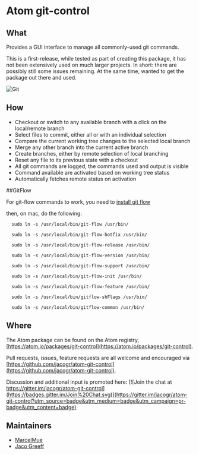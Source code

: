 # Atom git-control

## What

Provides a GUI interface to manage all commonly-used git commands.

This is a first-release, while tested as part of creating this package, it has not been extensively used on much larger projects. In short: there are possibly still some issues remaining. At the same time, wanted to get the package out there and used.

![Git](https://raw.githubusercontent.com/jacogr/atom-git-control/master/screenshots/git-01.png)

## How

- Checkout or switch to any available branch with a click on the local/remote branch
- Select files to commit, either all or with an individual selection
- Compare the current working tree changes to the selected local branch
- Merge any other branch into the current active branch
- Create branches, either by remote selection of local branching
- Reset any file to its previous state with a checkout
- All git commands are logged, the commands used and output is visible
- Command available are activated based on working tree status
- Automatically fetches remote status on activation

##GitFlow

For git-flow commands to work, you need to [install git flow](https://github.com/petervanderdoes/gitflow-avh/wiki)

then, on mac, do the following:

```
  sudo ln -s /usr/local/bin/git-flow /usr/bin/

  sudo ln -s /usr/local/bin/git-flow-hotfix /usr/bin/

  sudo ln -s /usr/local/bin/git-flow-release /usr/bin/

  sudo ln -s /usr/local/bin/git-flow-version /usr/bin/

  sudo ln -s /usr/local/bin/git-flow-support /usr/bin/

  sudo ln -s /usr/local/bin/git-flow-init /usr/bin/

  sudo ln -s /usr/local/bin/git-flow-feature /usr/bin/

  sudo ln -s /usr/local/bin/gitflow-shFlags /usr/bin/

  sudo ln -s /usr/local/bin/gitflow-common /usr/bin/
```

## Where

The Atom package can be found on the Atom registry, [https://atom.io/packages/git-control](https://atom.io/packages/git-control).

Pull requests, issues, feature requests are all welcome and encouraged via [https://github.com/jacogr/atom-git-control](https://github.com/jacogr/atom-git-control).

Discussion and additional input is promoted here: [![Join the chat at https://gitter.im/jacogr/atom-git-control](https://badges.gitter.im/Join%20Chat.svg)](https://gitter.im/jacogr/atom-git-control?utm_source=badge&utm_medium=badge&utm_campaign=pr-badge&utm_content=badge)

## Maintainers

 - [MarcelMue](https://github.com/MarcelMue)
 - [Jaco Greeff](https://github.com/jacogr)

